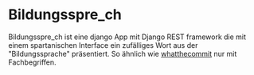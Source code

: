 # Bildungsspre_ch
Bildungsspre_ch ist eine django App mit Django REST framework die mit einem spartanischen Interface ein zufälliges Wort aus der "Bildungssprache" präsentiert.  So ähnlich wie [whatthecommit](http://whatthecommit.com/) nur mit Fachbegriffen.

